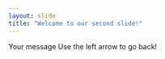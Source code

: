 ```yaml
---
layout: slide
title: "Welcome to our second slide!"
---
```

Your message
Use the left arrow to go back!